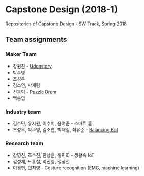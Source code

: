 # Capstone Design (2018-1)
Repositories of Capstone Design - SW Track, Spring 2018

## Team assignments

### Maker Team
* 장원진 - [Udonstory](https://github.com/Jangwonjin/udonstory)
* 박주영
* 조성우
* 김소연, 박재림
* 신동익 - [Puzzle Drum](https://github.com/DonGikS/puzzledrum_project)
* 백승엽

### Industry team
* 김수민, 유지원, 이수미, 윤여준 - 스마트 홈
* 조성우, 박주영, 김소연, 박재림, 최유준 - [Balancing Bot](https://github.com/joswoo/Industry_B)

### Research team
* 장영진, 조수진, 한상훈, 황민희 - 생활속 IoT
* 김성재, 노홍철, 최진영, 정상진
* 이경현, 민지영 - Gesture recognition (EMG, machine learning)
